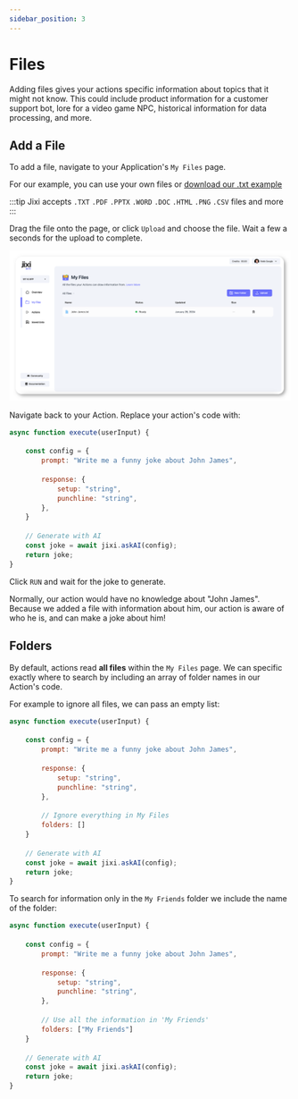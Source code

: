 ```yaml
---
sidebar_position: 3
---
```


# Files

Adding files gives your actions specific information about topics that it might not know.
This could include product information for a customer support bot, lore for a video game NPC, 
historical information for data processing, and more. 

## Add a File

To add a file, navigate to your Application's `My Files` page. 

For our example, you can use your own files or [download our .txt example](https://jixi-public.s3.us-east-2.amazonaws.com/John-James.txt)

:::tip
Jixi accepts `.TXT` `.PDF` `.PPTX` `.WORD` `.DOC` `.HTML` `.PNG` `.CSV` files and more
:::

Drag the file onto the page, or click `Upload` and choose the file. Wait a few a seconds for
the upload to complete.

![files.png](..%2F..%2Fstatic%2Fimg%2Ffiles.png)

Navigate back to your Action. Replace your action's code with:

```javascript
async function execute(userInput) {

    const config = {
        prompt: "Write me a funny joke about John James",

        response: {
            setup: "string",
            punchline: "string",
        },
    }

    // Generate with AI
    const joke = await jixi.askAI(config);
    return joke;
}
```

Click `RUN` and wait for the joke to generate.

Normally, our action would have no knowledge about "John James". Because we added a file
with information about him, our action is aware of who he is, and can make a joke about him!

## Folders

By default, actions read **all files** within the `My Files` page. We can specific exactly
where to search by including an array of folder names in our Action's code.

For example to ignore all files, we can pass an empty list:

```javascript
async function execute(userInput) {

    const config = {
        prompt: "Write me a funny joke about John James",

        response: {
            setup: "string",
            punchline: "string",
        },

        // Ignore everything in My Files
        folders: []
    }

    // Generate with AI
    const joke = await jixi.askAI(config);
    return joke;
}
```

To search for information only in the `My Friends` folder we include the name of the folder:
```javascript
async function execute(userInput) {

    const config = {
        prompt: "Write me a funny joke about John James",

        response: {
            setup: "string",
            punchline: "string",
        },

        // Use all the information in 'My Friends'
        folders: ["My Friends"]
    }

    // Generate with AI
    const joke = await jixi.askAI(config);
    return joke;
}
```